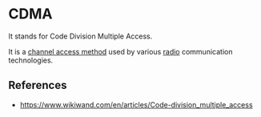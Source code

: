 # CDMA

It stands for Code Division Multiple Access.

It is a [channel access method](https://www.wikiwand.com/en/articles/Channel_access_method "Channel access method") used by various [radio](https://www.wikiwand.com/en/articles/Radio "Radio") communication technologies.

## References

- https://www.wikiwand.com/en/articles/Code-division_multiple_access
